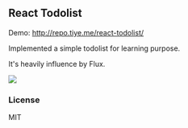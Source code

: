 
React Todolist
------

Demo: http://repo.tiye.me/react-todolist/

Implemented a simple todolist for learning purpose.

It's heavily influence by Flux.

![](http://ww4.sinaimg.cn/mw1024/62752320tw1egyo7wagztj20la07ndg0.jpg)

### License

MIT